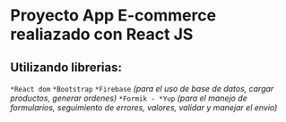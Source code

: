 # Proyecto App E-commerce realiazado con React JS

## Utilizando librerias:

`*React dom`
`*Bootstrap`
`*Firebase` *(para el uso de base de datos, cargar productos, generar ordenes)*
`*Formik - *Yup` *(para el manejo de formularios, seguimiento de errores, valores, validar y manejar el envio)*

